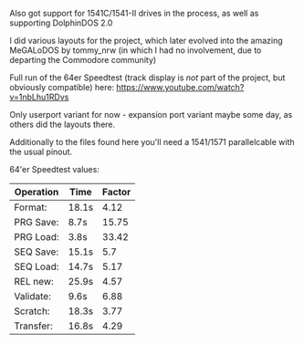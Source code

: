 Also got support for 1541C/1541-II drives in the process, as well as supporting DolphinDOS 2.0

I did various layouts for the project, which later evolved into the amazing MeGALoDOS by tommy_nrw (in which I had no involvement, due to departing the Commodore community)

Full run of the 64er Speedtest (track display is *not* part of the project, but obviously compatible) here: https://www.youtube.com/watch?v=1nbLhu1RDvs

Only userport variant for now - expansion port variant maybe some day, as others did the layouts there.

Additionally to the files found here you'll need a 1541/1571 parallelcable with the usual pinout.



64'er Speedtest values:

| Operation  | Time | Factor |
| ------------- | ------------- | ------------- |
| Format: | 18.1s | 4.12 |
| PRG Save: | 8.7s | 15.75 |
| PRG Load: | 3.8s | 33.42 |
| SEQ Save: | 15.1s | 5.7 |
| SEQ Load: | 14.7s | 5.17 |
| REL new: | 25.9s | 4.57 |
| Validate: | 9.6s | 6.88 |
| Scratch: | 18.3s | 3.77 |
| Transfer: | 16.8s | 4.29 |
